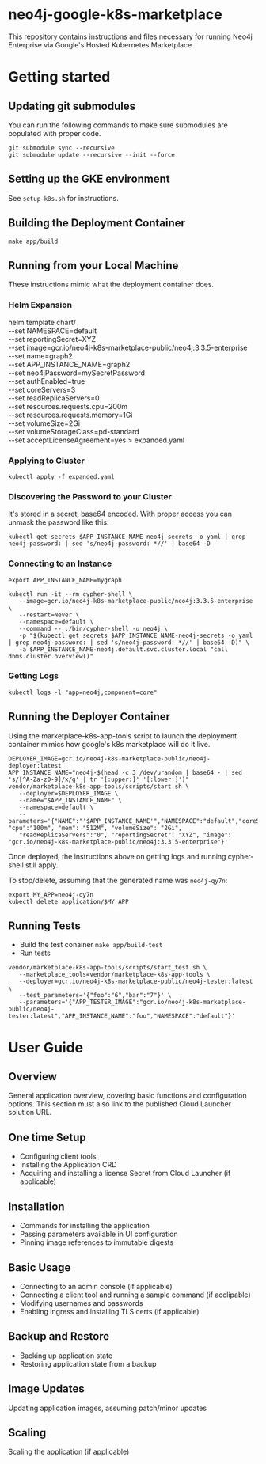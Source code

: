 # neo4j-google-k8s-marketplace

This repository contains instructions and files necessary for running Neo4j Enterprise via Google's
Hosted Kubernetes Marketplace.

# Getting started

## Updating git submodules

You can run the following commands to make sure submodules
are populated with proper code.

```shell
git submodule sync --recursive
git submodule update --recursive --init --force
```

## Setting up the GKE environment

See `setup-k8s.sh` for instructions.

## Building the Deployment Container
 
```
make app/build
```

## Running from your Local Machine

These instructions mimic what the deployment container does.

### Helm Expansion

helm template chart/ \
   --set NAMESPACE=default \
   --set reportingSecret=XYZ \
   --set image=gcr.io/neo4j-k8s-marketplace-public/neo4j:3.3.5-enterprise \
   --set name=graph2 \
   --set APP_INSTANCE_NAME=graph2 \
   --set neo4jPassword=mySecretPassword \
   --set authEnabled=true \
   --set coreServers=3 \
   --set readReplicaServers=0 \
   --set resources.requests.cpu=200m \
   --set resources.requests.memory=1Gi \
   --set volumeSize=2Gi \
   --set volumeStorageClass=pd-standard \
   --set acceptLicenseAgreement=yes > expanded.yaml

### Applying to Cluster

```kubectl apply -f expanded.yaml```

### Discovering the Password to your Cluster

It's stored in a secret, base64 encoded.  With proper access you can unmask the password
like this:

```
kubectl get secrets $APP_INSTANCE_NAME-neo4j-secrets -o yaml | grep neo4j-password: | sed 's/neo4j-password: *//' | base64 -D
```

### Connecting to an Instance

```
export APP_INSTANCE_NAME=mygraph

kubectl run -it --rm cypher-shell \
   --image=gcr.io/neo4j-k8s-marketplace-public/neo4j:3.3.5-enterprise \
   --restart=Never \
   --namespace=default \
   --command -- ./bin/cypher-shell -u neo4j \
   -p "$(kubectl get secrets $APP_INSTANCE_NAME-neo4j-secrets -o yaml | grep neo4j-password: | sed 's/neo4j-password: *//' | base64 -D)" \
   -a $APP_INSTANCE_NAME-neo4j.default.svc.cluster.local "call dbms.cluster.overview()"
```

### Getting Logs
```
kubectl logs -l "app=neo4j,component=core"
```

## Running the Deployer Container

Using the marketplace-k8s-app-tools script to launch the deployment container mimics how google's
k8s marketplace will do it live.

```
DEPLOYER_IMAGE=gcr.io/neo4j-k8s-marketplace-public/neo4j-deployer:latest
APP_INSTANCE_NAME="neo4j-$(head -c 3 /dev/urandom | base64 - | sed 's/[^A-Za-z0-9]/x/g' | tr '[:upper:]' '[:lower:]')"
vendor/marketplace-k8s-app-tools/scripts/start.sh \
   --deployer=$DEPLOYER_IMAGE \
   --name="$APP_INSTANCE_NAME" \
   --namespace=default \
   --parameters='{"NAME":"'$APP_INSTANCE_NAME'","NAMESPACE":"default","coreServers":"3", "cpu":"100m", "mem": "512M", "volumeSize": "2Gi", 
   "readReplicaServers":"0", "reportingSecret": "XYZ", "image": "gcr.io/neo4j-k8s-marketplace-public/neo4j:3.3.5-enterprise"}'
```

Once deployed, the instructions above on getting logs and running cypher-shell still apply.

To stop/delete, assuming that the generated name was `neo4j-qy7n`:

```
export MY_APP=neo4j-qy7n
kubectl delete application/$MY_APP
```

## Running Tests

- Build the test conainer `make app/build-test`
- Run tests

```
vendor/marketplace-k8s-app-tools/scripts/start_test.sh \
   --marketplace_tools=vendor/marketplace-k8s-app-tools \
   --deployer=gcr.io/neo4j-k8s-marketplace-public/neo4j-tester:latest \
   --test_parameters='{"foo":"6","bar":"7"}' \
   --parameters='{"APP_TESTER_IMAGE":"gcr.io/neo4j-k8s-marketplace-public/neo4j-tester:latest","APP_INSTANCE_NAME":"foo","NAMESPACE":"default"}'
```

# User Guide

## Overview

General application overview, covering basic functions and configuration options. This section
must also link to the published Cloud Launcher solution URL.

## One time Setup

- Configuring client tools
- Installing the Application CRD
- Acquiring and installing a license Secret from Cloud Launcher (if applicable)

## Installation

- Commands for installing the application
- Passing parameters available in UI configuration
- Pinning image references to immutable digests

## Basic Usage

- Connecting to an admin console (if applicable)
- Connecting a client tool and running a sample command (if acclipable)
- Modifying usernames and passwords
- Enabling ingress and installing TLS certs (if applicable)

## Backup and Restore

- Backing up application state
- Restoring application state from a backup

## Image Updates

Updating application images, assuming patch/minor updates

## Scaling

Scaling the application (if applicable)


